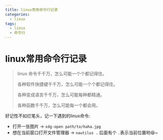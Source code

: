 ```yaml
---
title: linux常用命令行记录
categories:
  - linux
tags:
  - linux
  - 命令行
---
```


# linux常用命令行记录

> linux 命令千千万，怎么可能一个个都记得住。
>
> 各种软件快捷键千千万，怎么可能一个个都记得住。
>
> 各种变成语言千千万，怎么可能每种都精通。
>
> 各种函数千千万，怎么可能每一个都会用。

好记性不如烂笔头，记一下遇到的linux命令:

- 打开一张图片	-> `xdg-open path/to/haha.jpg`
- 想在当前窗口打开文件管理器 -> `nautilus .`  后面有个 `.`表示当前位置哟:laughing:~

















